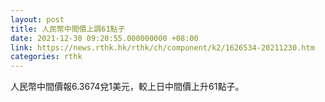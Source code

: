 ```yaml
---
layout: post
title: 人民幣中間價上調61點子
date: 2021-12-30 09:20:55.000000000 +08:00
link: https://news.rthk.hk/rthk/ch/component/k2/1626534-20211230.htm
categories: rthk
---
```


人民幣中間價報6.3674兌1美元，較上日中間價上升61點子。
